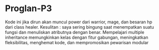 # Proglan-P3
Kode ini jika dirun akan muncul power dari warrior, mage, dan besaran hp dari class healer. Kesulitan : saya sering bingung saat menempatkan suatu fungsi dan menuliskan atributnya dengan benar. Mempelajari multiple inheritance memungkinkan kelas dengan fitur gabungan, meningkatkan fleksibilitas, menghemat kode, dan mempromosikan pewarisan modular
